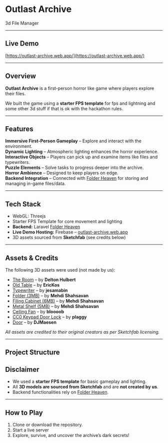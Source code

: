 # Outlast Archive
3d File Manager

---

## Live Demo
[https://outlast-archive.web.app/](https://outlast-archive.web.app/)

---

## Overview  
**Outlast Archive** is a first-person horror like game where players explore their files.

We built the game using a **starter FPS template** for fps and lightning and some other 3d stuff if that is ok with the hackathon rules.

---

## Features  
**Immersive First-Person Gameplay** – Explore and interact with the environment.  
**Dynamic Lighting** – Atmospheric lighting enhances the horror experience.  
**Interactive Objects** – Players can pick up and examine items like files and typewriters.  
**Puzzle Elements** – Solve tasks to progress deeper into the archive.  
**Horror Ambience** – Designed to keep players on edge.  
**Backend Integration** – Connected with [Folder Heaven](https://github.com/BLLALL/folder-heaven) for storing and managing in-game files/data.  

---

## Tech Stack  
- WebGL: Threejs
- Starter FPS Template for core movement and lighting  
- **Backend:** Laravel [Folder Heaven](https://github.com/BLLALL/folder-heaven)  
- **Live Demo Hosting:** Firebase – [outlast-archive.web.app](https://outlast-archive.web.app/)  
- 3D assets sourced from **Sketchfab** (see credits below)  

---

## Assets & Credits  
The following 3D assets were used (not made by us):  

- [The Room](https://sketchfab.com/3d-models/the-room-b7e2af229435406782cd0103a22e53ce) – by **Delton Hulbert**  
- [Old Table](https://sketchfab.com/3d-models/old-table-c1391f05e2a046ef9bd91945caf75fb8) – by **EricKos**  
- [Typewriter](https://sketchfab.com/3d-models/typewriter-364545ff68024ea0b254853a5bdcd94d) – by **jesamabin**  
- [Folder (3MB)](https://sketchfab.com/3d-models/folder-3mb-daed6881547043b6b522c4c83590bf03) – by **Mehdi Shahsavan**  
- [Filing Cabinet (6MB)](https://sketchfab.com/3d-models/filing-cabinet-6mb-d217a4bbdfa2426eb32ebf3b1007a8c3) – by **Mehdi Shahsavan**  
- [Metal Shelf (5MB)](https://sketchfab.com/3d-models/metal-shelf-5mb-1621362eb54d4571a49323ceb74f80fb) – by **Mehdi Shahsavan**  
- [Ceiling Fan](https://sketchfab.com/3d-models/ceiling-fan-1c6ca23062ad4051aa4fe7d6483fb5c9) – by **bloooob**  
- [CC0 Keypad Door Lock](https://sketchfab.com/3d-models/cc0-keypad-door-lock-b722a6496ab344d78e74bf64be6c8eb8) – by **plaggy**  
- [Door](https://sketchfab.com/3d-models/door-2738468b94d74c5f827e7e5df7be8359) – by **DJMaesen**  

_All assets are credited to their original creators as per Sketchfab licensing._  

---

## Project Structure  


## Disclaimer  
- We used a **starter FPS template** for basic gameplay and lighting.  
- All **3D models are sourced from Sketchfab** and are **not created by us**.  
- Backend functionalities rely on [Folder Heaven](https://github.com/BLLALL/folder-heaven).

---

## How to Play  
1. Clone or download the repository.
2. Start a live server
3. Explore, survive, and uncover the archive’s dark secrets!

